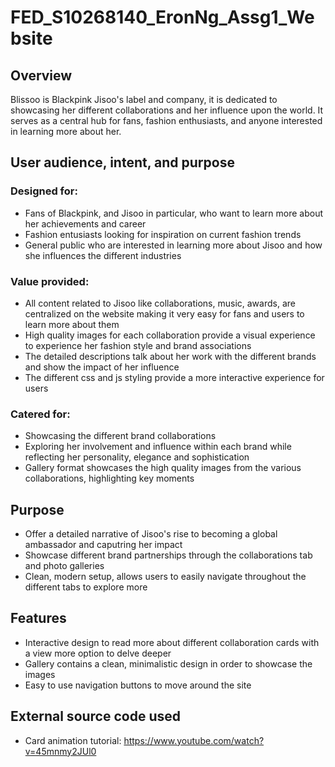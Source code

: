 # FED_S10268140_EronNg_Assg1_Website

## Overview

Blissoo is Blackpink Jisoo's label and company, it is dedicated to showcasing her different collaborations and her influence upon the world. It serves as a central hub for fans, fashion enthusiasts, and anyone interested in learning more about her.

## User audience, intent, and purpose

### Designed for:

- Fans of Blackpink, and Jisoo in particular, who want to learn more about her achievements and career
- Fashion entusiasts looking for inspiration on current fashion trends
- General public who are interested in learning more about Jisoo and how she influences the different industries

### Value provided:

- All content related to Jisoo like collaborations, music, awards, are centralized on the website making it very easy for fans and users to learn more about them
- High quality images for each collaboration provide a visual experience to experience her fashion style and brand associations
- The detailed descriptions talk about her work with the different brands and show the impact of her influence
- The different css and js styling provide a more interactive experience for users

### Catered for:

- Showcasing the different brand collaborations
- Exploring her involvement and influence within each brand while reflecting her personality, elegance and sophistication
- Gallery format showcases the high quality images from the various collaborations, highlighting key moments

## Purpose

- Offer a detailed narrative of Jisoo's rise to becoming a global ambassador and caputring her impact
- Showcase different brand partnerships through the collaborations tab and photo galleries
- Clean, modern setup, allows users to easily navigate throughout the different tabs to explore more

## Features

- Interactive design to read more about different collaboration cards with a view more option to delve deeper
- Gallery contains a clean, minimalistic design in order to showcase the images
- Easy to use navigation buttons to move around the site

## External source code used
- Card animation tutorial: https://www.youtube.com/watch?v=45mnmy2JUl0